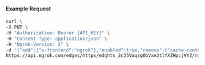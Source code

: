 <!-- Code generated for API Clients. DO NOT EDIT. -->

#### Example Request

```bash
curl \
-X PUT \
-H "Authorization: Bearer {API_KEY}" \
-H "Content-Type: application/json" \
-H "Ngrok-Version: 2" \
-d '{"add":{"x-frontend":"ngrok"},"enabled":true,"remove":["cache-control"]}' \
https://api.ngrok.com/edges/https/edghts_2c35VaqzgObVxe2tlfXZHpcjVYZ/routes/edghtsrt_2c35VaZg05iOFpKGw6toFzNN8Ng/request_headers
```
